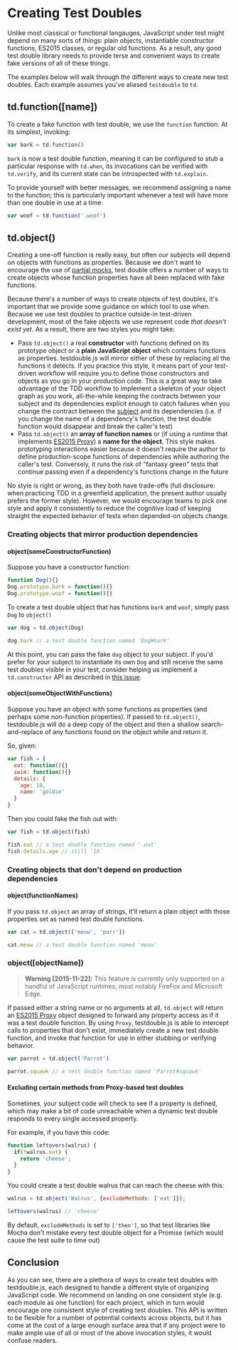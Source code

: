 # Creating Test Doubles

Unlike most classical or functional langauges, JavaScript under test might depend on many sorts of things: plain objects, instantiable constructor functions, ES2015 classes, or regular old functions. As a result, any good test double library needs to provide terse and convenient ways to create fake versions of all of these things.

The examples below will walk through the different ways to create new test doubles. Each example assumes you've aliased `testdouble` to `td`.

## td.function([name])

To create a fake function with test double, we use the `function` function. At its simplest, invoking:

``` javascript
var bark = td.function()
```

`bark` is now a test double function, meaning it can be configured to stub a particular response with `td.when`, its invocations can be verified with `td.verify`, and its current state can be introspected with `td.explain`.

To provide yourself with better messages, we recommend assigning a name to the function; this is particularly important whenever a test will have more than one double in use at a time:

``` javascript
var woof = td.function('.woof')
```

## td.object()

Creating a one-off function is really easy, but often our subjects will depend on objects with functions as properties. Because we don't want to encourage the use of [partial mocks](https://github.com/testdouble/contributing-tests/wiki/Partial-Mock),  test double offers a number of ways to create objects whose function properties have all been replaced with fake functions.

Because there's a number of ways to create objects of test doubles, it's important that we provide some guidance on which tool to use when. Because we use test doubles to practice outside-in test-driven development, most of the fake objects we use represent code *that doesn't exist yet*. As a result, there are two styles you might take:

* Pass `td.object()` a real **constructor** with functions defined on its prototype object or a **plain JavaScript object** which contains functions as properties. testdouble.js will mirror either of these by replacing all the functions it detects. If you practice this style, it means part of your test-driven workflow will require you to define those constructors and objects as you go in your production code. This is a great way to take advantage of the TDD workflow to implement a skeleton of your object graph as you work, all-the-while keeping the contracts between your subject and its dependencies explicit enough to catch failures when you change the contract between the [subject](https://github.com/testdouble/contributing-tests/wiki/Subject) and its dependencies (i.e. if you change the name of a dependency's function, the test double function would disappear and break the caller's test)
* Pass `td.object()` an **array of function names** or (if using a runtime that implements [ES2015 Proxy](https://developer.mozilla.org/en-US/docs/Web/JavaScript/Reference/Global_Objects/Proxy)) a **name for the object**. This style makes prototyping interactions easier because it doesn't require the author to define production-scope functions of dependencies while authoring the caller's test. Conversely, it runs the risk of "fantasy green" tests that continue passing even if a dependency's functions change in the future

No style is right or wrong, as they both have trade-offs (full disclosure: when practicing TDD in a greenfield application, the present author usually prefers the former style). However, we would encourage teams to pick one style and apply it consistently to reduce the cognitive load of keeping straight the expected behavior of tests when depended-on objects change.

### Creating objects that mirror production dependencies

#### object(someConstructorFunction)

Suppose you have a constructor function:

``` javascript
function Dog(){}
Dog.prototype.bark = function(){}
Dog.prototype.woof = function(){}
```

To create a test double object that has functions `bark` and `woof`, simply pass `Dog` to `object()`

``` javascript
var dog = td.object(Dog)

dog.bark // a test double function named 'Dog#bark'
```

At this point, you can pass the fake `dog` object to your subject. If you'd prefer for your subject to instantiate its own `Dog` and still receive the same test doubles visible in your test, consider helping us implement a `td.constructor` API as described in [this issue](https://github.com/testdouble/testdouble.js/issues/54).

#### object(someObjectWithFunctions)

Suppose you have an object with some functions as properties (and perhaps some non-function properties). If passed to `td.object()`, testdouble.js will do a deep copy of the object and then a shallow search-and-replace of any functions found on the object while and return it.

So, given:

``` javascript
var fish = {
  eat: function(){}
  swim: function(){}
  details: {
    age: 10,
    name: 'goldie'
  }
}
```

Then you could fake the fish out with:

``` javascript
var fish = td.object(fish)

fish.eat // a test double function named '.eat'
fish.details.age // still `10`
```

### Creating objects that don't depend on production dependencies

#### object(functionNames)

If you pass `td.object` an array of strings, it'll return a plain object with those properties set as named test double functions.

``` javascript
var cat = td.object(['meow', 'purr'])

cat.meow // a test double function named 'meow'
```

### object([objectName])

> **Warning [2015-11-22]:** This feature is currently only supported on a handful of JavaScript runtimes, most notably FireFox and Microsoft Edge.

If passed either a string name or no arguments at all, `td.object` will return an [ES2015 Proxy](https://developer.mozilla.org/en-US/docs/Web/JavaScript/Reference/Global_Objects/Proxy) object designed to forward any property access as if it was a test double function. By using `Proxy`, testdouble.js is able to intercept calls to properties that don't exist, immediately create a new test double function, and invoke that function for use in either stubbing or verifying behavior.

``` javascript
var parrot = td.object('Parrot')

parrot.squawk // a test double function named 'Parrot#squawk'
```

#### Excluding certain methods from Proxy-based test doubles

Sometimes, your subject code will check to see if a property is defined, which
may make a bit of code unreachable when a dynamic test double responds to every
single accessed property.

For example, if you have this code:

``` javascript
function leftovers(walrus) {
  if(!walrus.eat) {
    return 'cheese';
  }
}
```

You could create a test double walrus that can reach the cheese with this:

``` javascript
walrus = td.object('Walrus', {excludeMethods: ['eat']});

leftovers(walrus) // 'cheese'
```

By default, `excludeMethods` is set to `['then']`, so that test libraries like
Mocha don't mistake every test double object for a Promise (which would cause the
test suite to time out)

## Conclusion

As you can see, there are a plethora of ways to create test doubles with testdouble.js, each designed to handle a different style of organizing JavaScript code. We recommend on landing on one consistent style (e.g. each module as one function) for each project, which in turn would encourage one consistent style of creating test doubles. This API is written to be flexible for a number of potential contexts across objects, but it has come at the cost of a large enough surface area that if any project were to make ample use of all or most of the above invocation styles, it would confuse readers.
